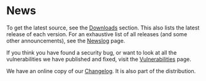 # News

To get the latest source, see the [Downloads](/source) section. This also
lists the latest release of each version. For an exhaustive list of all
releases (and some other announcements), see the [Newslog](newslog.html)
page.

If you think you have found a security bug, or want to look at all the
vulnerabilities we have published and fixed, visit the
[Vulnerabilities](vulnerabilities.html) page.

We have an online copy of our [Changelog](changelog.html). It is also
part of the distribution.
